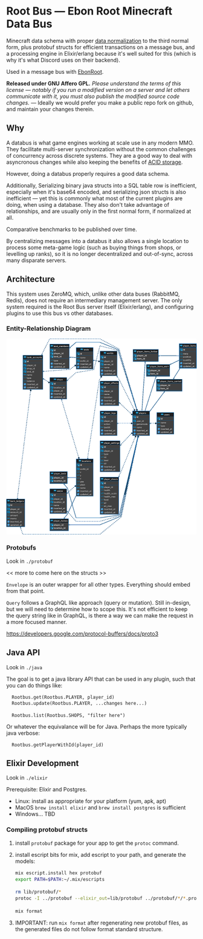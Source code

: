 # Root Bus — Ebon Root Minecraft Data Bus

Minecraft data schema with proper [data normalization](https://en.wikipedia.org/wiki/Database_normalization) to the third normal form,
plus protobuf structs for efficient transactions on a message bus, and a
processing engine in Elixir/erlang because it's well suited for this (which is
why it's what Discord uses on their backend).

Used in a message bus with [EbonRoot](https://ebonroot.com).

**Released under GNU Affero GPL.** *Please understand the terms of this license — notably if you run a modified version on a server and let others communicate with it, you must also publish the modified source code changes.* — Ideally we would prefer you make a public repo fork on github, and maintain your changes therein.


## Why

A databus is what game engines working at scale use in any modern MMO.  They
facilitate multi-server synchronization without the common challenges of
concurrency across discrete systems.  They are a good way to deal with
asyncronous changes while also keeping the benefits of [ACID storage](https://en.wikipedia.org/wiki/ACID).

However, doing a databus properly requires a good data schema.

Additionally, Serializing binary java structs into a SQL table row is
inefficient, especially when it's base64 encoded, and serializing json
structs is also inefficient — yet this is commonly what most of the current
plugins are doing, when using a database.  They also don't take advantage
of relationships, and are usually only in the first normal form, if normalized
at all.

Comparative benchmarks to be published over time.

By centralizing messages into a databus it also allows a single location
to process some meta-game logic (such as buying things from shops, or
levelling up ranks), so it is no longer decentralized and out-of-sync, across
many disparate servers.

## Architecture

This system uses ZeroMQ, which, unlike other data buses (RabbitMQ, Redis), does
not require an intermediary management server.  The only system required is
the Root Bus server itself (Elixir/erlang), and configuring plugins to use this
bus vs other databases.

### Entity-Relationship Diagram

![ER Diagram](/docs/ER-diagram.png)

### Protobufs

Look in `./protobuf`

<< more to come here on the structs >>

`Envelope` is an outer wrapper for all other types.  Everything should embed
from that point.

`Query` follows a GraphQL like approach (query or mutation).  Still in-design,
but we will need to determine how to scope this. It's not efficient to keep
the query string like in GraphQL, is there a way we can make the request in a
more focused manner.

https://developers.google.com/protocol-buffers/docs/proto3

## Java API

Look in `./java`

The goal is to get a java library API that can be used in any plugin, such that
you can do things like:

```
  Rootbus.get(Rootbus.PLAYER, player_id)
  Rootbus.update(Rootbus.PLAYER, ...changes here...)

  Rootbus.list(Rootbus.SHOPS, "filter here")
```

Or whatever the equivalance will be for Java.  Perhaps the more typically java verbose:

```
  Rootbus.getPlayerWithId(player_id)
```

## Elixir Development

Look in `./elixir`

Prerequisite: Elixir and Postgres.

* Linux: install as appropriate for your platform (yum, apk, apt)
* MacOS `brew install elixir` and `brew install postgres` is sufficient
* Windows... TBD


### Compiling protobuf structs

1. install `protobuf` package for your app to get the `protoc` command.
2. install escript bits for mix, add escript to your path, and generate the models:

   ```bash
   mix escript.install hex protobuf
   export PATH=$PATH:~/.mix/escripts

   rm lib/protobuf/*
   protoc -I ../protobuf --elixir_out=lib/protobuf ../protobuf/*/*.proto

   mix format
   ```

3. IMPORTANT: run `mix format` after regenerating new protobuf files, as the
   generated files do not follow format standard structure.
